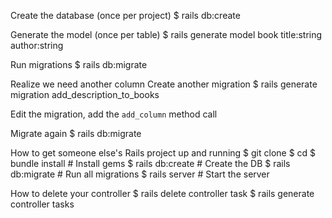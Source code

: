 Create the database (once per project)
    $ rails db:create

Generate the model (once per table)
    $ rails generate model book title:string author:string

Run migrations
    $ rails db:migrate

Realize we need another column
Create another migration
    $ rails generate migration add_description_to_books

Edit the migration, add the `add_column` method call

Migrate again
    $ rails db:migrate



How to get someone else's Rails project up and running
    $ git clone <URL>
    $ cd <folder>
    $ bundle install     # Install gems
    $ rails db:create    # Create the DB
    $ rails db:migrate   # Run all migrations
    $ rails server       # Start the server

How to delete your controller
    $ rails delete controller task
    $ rails generate controller tasks
